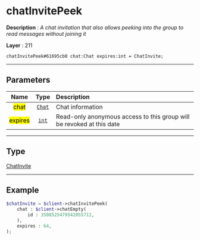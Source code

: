 # chatInvitePeek

**Description** : *A chat invitation that also allows peeking into the group to read messages without joining it*

**Layer** : 211

```tl
chatInvitePeek#61695cb0 chat:Chat expires:int = ChatInvite;
```

---

## Parameters

| Name | Type | Description |
| :---: | :---: | :--- |
| <mark>chat</mark> | [`Chat`](type/Chat) | Chat information |
| <mark>expires</mark> | [`int`](type/int) | Read-only anonymous access to this group will be revoked at this date |

---

## Type

[ChatInvite](type/ChatInvite)

---

## Example

```php
$chatInvite = $client->chatInvitePeek(
	chat : $client->chatEmpty(
		id : 3508525479542055712,
	),
	expires : 64,
);
```